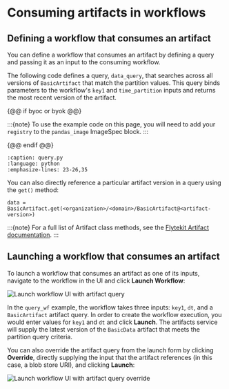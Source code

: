 # Consuming artifacts in workflows

## Defining a workflow that consumes an artifact

You can define a workflow that consumes an artifact by defining a query and passing it as an input to the consuming workflow.

The following code defines a query, `data_query`, that searches across all versions of `BasicArtifact` that match the partition values. This query binds parameters to the workflow's `key1` and `time_partition` inputs and returns the most recent version of the artifact.

{@@ if byoc or byok @@}

:::{note}
To use the example code on this page, you will need to add your `registry` to the `pandas_image` ImageSpec block.
:::

{@@ endif @@}

```{rli} https://raw.githubusercontent.com/unionai/unionai-examples/main/user_guide/core_concepts/artifacts/query.py
:caption: query.py
:language: python
:emphasize-lines: 23-26,35
```

You can also directly reference a particular artifact version in a query using the `get()` method:

```{code-block} python
data = BasicArtifact.get(<organization>/<domain>/BasicArtifact@<artifact-version>)
```

:::{note}
For a full list of Artifact class methods, see the [Flytekit Artifact documentation](https://docs.flyte.org/en/latest/api/flytekit/generated/flytekit.Artifact.html).
:::

## Launching a workflow that consumes an artifact

To launch a workflow that consumes an artifact as one of its inputs, navigate to the workflow in the UI and click **Launch Workflow**:

![Launch workflow UI with artifact query](/_static/images/user-guide/core-concepts/artifacts/consuming-artifacts-in-workflows/launch-workflow-artifact-query.png)

In the `query_wf` example, the workflow takes three inputs: `key1`, `dt`, and a `BasicArtifact` artifact query. In order to create the workflow execution, you would enter values for `key1` and `dt` and click **Launch**. The artifacts service will supply the latest version of the `BasicData` artifact that meets the partition query criteria.

You can also override the artifact query from the launch form by clicking **Override**, directly supplying the input that the artifact references (in this case, a blob store URI), and clicking **Launch**:

![Launch workflow UI with artifact query override](/_static/images/user-guide/core-concepts/artifacts/consuming-artifacts-in-workflows/launch-workflow-artifact-query-override.png)